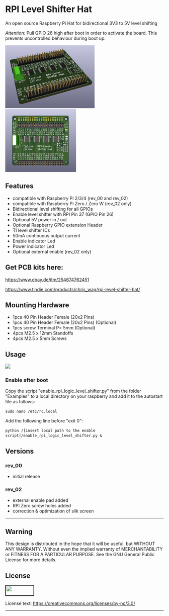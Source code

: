  # RPI Level Shifter Hat
An open source Raspberry Pi Hat for bidirectional 3V3 to 5V level shifting

*Attention:* Pull GPIO 26 high after boot in order to activate the board. This prevents uncontrolled behaviour during boot up.

<a target="_blank"><img src="https://github.com/ChrisWag91/rpi_level_shifter_hat/blob/master/Graphics/Rev_00/F010_rpi_logic_level_shifter_hat_kicad_iso.jpg?raw=true"
height="200" border="0" /></a>
<a target="_blank"><img src="https://github.com/ChrisWag91/rpi_level_shifter_hat/blob/master/Graphics/Rev_00/F010_rpi_logic_level_shifter_hat_kicad_top.jpg?raw=true"
height="200" border="0" /></a> 


## Features
- compatible with Raspberry Pi 2/3/4 (rev_00 and rev_02)
- compatible with Raspberry Pi Zero / Zero W (rev_02 only) 
- Bidirectional level shifting for all GPIOs
- Enable level shifter with RPI Pin 37 (GPIO Pin 26) 
- Optional 5V power in / out
- Optional Raspberry GPIO extension Header
- TI level shifter ICs
- 50mA continuous output current 
- Enable indicator Led
- Power indicator Led
- Optional external enable (rev_02 only)

## Get PCB kits here:
https://www.ebay.de/itm/254674762451

https://www.tindie.com/products/chris_wag/rpi-level-shifter-hat/

## Mounting Hardware
- 1pcs  40 Pin Header Female (20x2 Pins)
- 1pcs  40 Pin Header Female (20x2 Pins) (Optional)
- 1pcs  screw Terminal P= 5mm (Optional)
- 4pcs  M2.5 x 12mm Standoffs
- 4pcs  M2.5 x 5mm Screws

## Usage
<a target="_blank"><img src="https://github.com/ChrisWag91/rpi_level_shifter_hat/blob/master/Graphics/Rev_00/F010_rpi_logic_level_shifter_hat_photo.JPG?raw=true"
height="200" border="0" /></a> 

### Enable after boot
Copy the script "enable_rpi_logic_level_shifter.py" from the folder "Examples" to a local directory on your raspberry and add it to the autostart file as follows:

```console	
sudo nano /etc/rc.local
```

Add the following line before "exit 0":

```console	
python /[insert local path to the enable script]/enable_rpi_logic_level_shifter.py &
```

## Versions
### rev_00
- initial release

### rev_02
- external enable pad added
- RPI Zero screw holes added
- correction & optimization of silk screen

*******************************************************************************************************************************

## Warning
This design is distributed in the hope that it will be useful, but WITHOUT ANY WARRANTY. Without even the implied warranty of MERCHANTABILITY or FITNESS FOR A PARTICULAR PURPOSE. See the GNU General Public License for more details.

## License
<a href="https://mirrors.creativecommons.org/presskit/buttons/88x31/png/by-nc.png
" target="_blank"><img src="https://mirrors.creativecommons.org/presskit/buttons/88x31/png/by-nc.png"
width="88" height="31" border="2" /></a>


License text: 
https://creativecommons.org/licenses/by-nc/3.0/

*******************************************************************************************************************************
